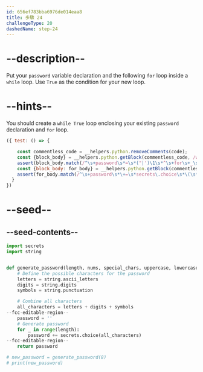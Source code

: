 ```yaml
---
id: 656ef783bba6976de014eaa8
title: 步驟 24
challengeType: 20
dashedName: step-24
---
```


# --description--

Put your `password` variable declaration and the following `for` loop inside a `while` loop. Use `True` as the condition for your new loop.

# --hints--

You should create a `while True` loop enclosing your existing `password` declaration and `for` loop.

```js
({ test: () => {

    const commentless_code = __helpers.python.removeComments(code);
    const {block_body} = __helpers.python.getBlock(commentless_code, /while\s+True\s*/);
    assert(block_body.match(/^\s+password\s*=\s*("|')\1\s*^\s+for\s+_\s+in\s+range\s*\(\s*length\s*\s*\)\s*:\s*^\s+password\s*\+=\s*secrets\.choice\s*\(\s*all_characters\s*\)\s*$/m));    
    const {block_body: for_body} = __helpers.python.getBlock(commentless_code, /for\s+_\s+in\s+range\s*\(\s*length\s*\s*\)\s*/);
    assert(for_body.match(/^\s+password\s*\+=\s*secrets\.choice\s*\(\s*all_characters\s*\)\s*$/m));  
  }
})
```

# --seed--

## --seed-contents--

```py
import secrets
import string


def generate_password(length, nums, special_chars, uppercase, lowercase):
    # Define the possible characters for the password
    letters = string.ascii_letters
    digits = string.digits
    symbols = string.punctuation

    # Combine all characters
    all_characters = letters + digits + symbols
--fcc-editable-region--
    password = ''
    # Generate password
    for _ in range(length):
        password += secrets.choice(all_characters)
--fcc-editable-region--        
    return password

# new_password = generate_password(8)
# print(new_password)
```
